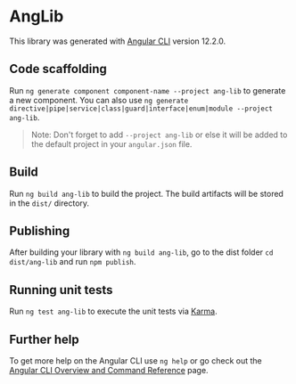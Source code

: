 # AngLib

This library was generated with [Angular CLI](https://github.com/angular/angular-cli) version 12.2.0.

## Code scaffolding

Run `ng generate component component-name --project ang-lib` to generate a new component. You can also use `ng generate directive|pipe|service|class|guard|interface|enum|module --project ang-lib`.
> Note: Don't forget to add `--project ang-lib` or else it will be added to the default project in your `angular.json` file. 

## Build

Run `ng build ang-lib` to build the project. The build artifacts will be stored in the `dist/` directory.

## Publishing

After building your library with `ng build ang-lib`, go to the dist folder `cd dist/ang-lib` and run `npm publish`.

## Running unit tests

Run `ng test ang-lib` to execute the unit tests via [Karma](https://karma-runner.github.io).

## Further help

To get more help on the Angular CLI use `ng help` or go check out the [Angular CLI Overview and Command Reference](https://angular.io/cli) page.
